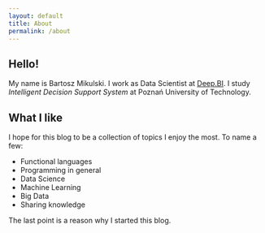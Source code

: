 ```yaml
---
layout: default
title: About
permalink: /about
---
```


## Hello!

My name is Bartosz Mikulski. I work as Data Scientist at [Deep.BI](https://www.deep.bi/). I study *Intelligent Decision Support System* at Poznań University of Technology.


## What I like

I hope for this blog to be a collection of topics I enjoy the most. To name a few:
 - Functional languages
 - Programming in general
 - Data Science
 - Machine Learning
 - Big Data
 - Sharing knowledge

The last point is a reason why I started this blog.

